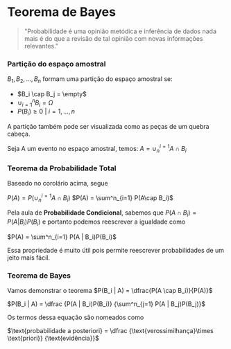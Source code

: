 ﻿# Teorema de Bayes
> "Probabilidade é uma opinião metódica e inferência de dados nada mais é do que a revisão de tal opinião com novas informações relevantes."

### Partição do espaço amostral

$B_1, B_2,...,B_n$ formam uma partição do espaço amostral se:
- $B_i \cap B_j = \empty$
- $\cup^n_{i=1}B_i=\Omega$
- $P(B_i) \ge 0$ | $i=1,...,n$

A partição também pode ser visualizada como as peças de um quebra cabeça.

Seja A um evento no espaço amostral, temos:
$A = \cup_n^{i=1}A\cap B_i$

### Teorema da Probabilidade Total
Baseado no corolário acima, segue

$P(A) = P( \cup_n^{i=1}A\cap B_i)$
$P(A) = \sum^n_{i=1} P(A\cap B_i)$

Pela aula de **Probabilidade Condicional**, sabemos que 
$P(A\cap B_i) = P(A | B_i)P(B_i)$ 
e portanto podemos reescrever a igualdade como

$P(A) = \sum^n_{i=1} P(A | B_i)P(B_i)$

Essa propriedade é muito útil pois permite reescrever probabilidades de um jeito mais fácil.

### Teorema de Bayes
Vamos demonstrar o teorema
$P(B_i | A) = \dfrac{P(A \cap B_i)}{P(A)}$

$P(B_i | A) = \dfrac
	{P(A | B_i)P(B_i)}
	{\sum^n_{j=1} P(A | B_j)P(B_j)}$

Os termos dessa equação são nomeados como

$\text{probabilidade a posteriori} = \dfrac
	{\text{verossimilhança}\times \text{priori}}
	{\text{evidência}}$
